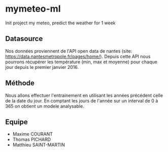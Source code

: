 # mymeteo-ml
Init project my meteo, predict the weather for 1 week


## Datasource
Nos données proviennent de l'API open data de nantes (site: https://data.nantesmetropole.fr/pages/home/).
Depuis cette API nous pourrons récupérer les température (min, max et moyenne) pour chaque jour depuis le premier janvier 2016.

## Méthode 
Nous allons effectuer l'entrainement en utilisant les années précédent celle de la date du jour.
En comptant les jours de l'année sur un interval de 0 à 365 on obtient un modele analysable.

## Equipe
- Maxime COURANT
- Thomas PICHARD
- Matthieu SAINT-MARTIN

